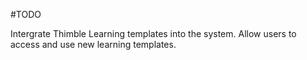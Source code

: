 #TODO

Intergrate Thimble Learning templates into the system. Allow users to access and use new learning templates.
